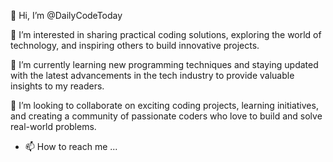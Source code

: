 👋 Hi, I’m @DailyCodeToday

👀 I’m interested in sharing practical coding solutions, exploring the world of technology, and inspiring others to build innovative projects.

🌱 I’m currently learning new programming techniques and staying updated with the latest advancements in the tech industry to provide valuable insights to my readers.

💞️ I’m looking to collaborate on exciting coding projects, learning initiatives, and creating a community of passionate coders who love to build and solve real-world problems.
- 📫 How to reach me ...

<!---
DailyCodeToday/DailyCodeToday is a ✨ special ✨ repository because its `README.md` (this file) appears on your GitHub profile.
You can click the Preview link to take a look at your changes.
--->
